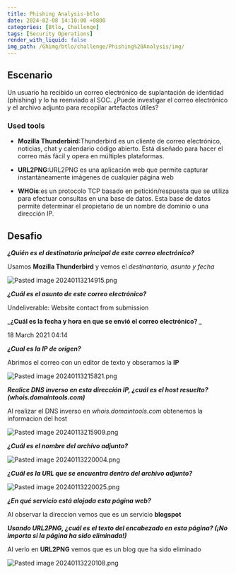 ```yaml
---
title: Phishing Analysis-btlo
date: 2024-02-08 14:10:00 +0800
categories: [Btlo, Challenge]
tags: [Security Operations]
render_with_liquid: false
img_path: /Ghimg/btlo/challenge/Phishing%20Analysis/img/
---
```


## Escenario

Un usuario ha recibido un correo electrónico de suplantación de identidad (phishing) y lo ha reenviado al SOC. ¿Puede investigar el correo electrónico y el archivo adjunto para recopilar artefactos útiles?

### Used tools 
- **Mozilla Thunderbird**:Thunderbird es un cliente de correo electrónico, noticias, chat y calendario código abierto. Está diseñado para hacer el correo más fácil y opera en múltiples plataformas.  

- **URL2PNG**:URL2PNG es una aplicación web que permite capturar instantáneamente imágenes de cualquier página web

- **WHOis**:es un protocolo TCP basado en petición/respuesta que se utiliza para efectuar consultas en una base de datos. Esta base de datos permite determinar el propietario de un nombre de dominio o una dirección IP.



## Desafio

**_¿Quién es el destinatario principal de este correo electrónico?_** 

Usamos **Mozilla Thunderbird** y vemos el _destinantario, asunto y fecha_

![Pasted image 20240113214915.png](Pasted_image_20240113214915_zipljl)

**_¿Cuál es el asunto de este correo electrónico?_** 

Undeliverable: Website contact from submission

**_¿Cuál es la fecha y hora en que se envió el correo electrónico? _**

18 March 2021 04:14

**_¿Cual es la IP de origen?_** 

Abrimos el correo con un editor de texto y obseramos la **IP**

![Pasted image 20240113215821.png](Pasted_image_20240113215821_huvzw7)

**_Realice DNS inverso en esta dirección IP, ¿cuál es el host resuelto? (whois.domaintools.com)_**

Al realizar el DNS inverso en _whois.domaintools.com_ obtenemos la informacion del host 

![Pasted image 20240113215909.png](Pasted_image_20240113215909_hqnuhn)

**_¿Cuál es el nombre del archivo adjunto?_** 

![Pasted image 20240113220004.png](Pasted_image_20240113220004_cbdct2)

**_¿Cuál es la URL que se encuentra dentro del archivo adjunto?_** 

![Pasted image 20240113220025.png](Pasted_image_20240113220025_cfwhst)

**_¿En qué servicio está alojada esta página web?_** 

Al observar la direccion vemos que es un servicio **blogspot**


**_Usando URL2PNG, ¿cuál es el texto del encabezado en esta página? (¡No importa si la página ha sido eliminada!)_**

Al verlo en **URL2PNG** vemos que es un blog que ha sido eliminado

![Pasted image 20240113220108.png](Pasted_image_20240113220108_h0btzg)